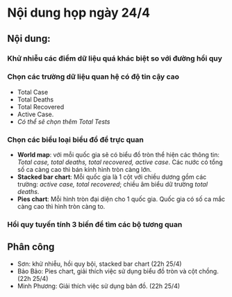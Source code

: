 # Nội dung họp ngày 24/4

## Nội dung:

### Khử nhiễu các điểm dữ liệu quá khác biệt so với đường hồi quy

### Chọn các trường dữ liệu quan hệ có độ tin cậy cao

- Total Case
- Total Deaths
- Total Recovered
- Active Case.
- _Có thể sẽ chọn thêm Total Tests_

### Chọn các biểu loại biểu đồ để trực quan

- **World map**: với mỗi quốc gia sẽ có biểu đồ tròn thể hiện các thông tin: _Total case, total deaths, total recovered, active case_. Các nước có tổng số ca càng cao thì bán kính hình tròn càng lớn.
- **Stacked bar chart**: Mỗi quốc gia là 1 cột với chiều dương gồm các trường: _active case, total recovered_; chiều âm biểu dữ trường _total deaths_.
- **Pies chart**: Mỗi hình tròn đại diện cho 1 quốc gia. Quốc gia có số ca mắc càng cao thì hình tròn càng to.

### Hồi quy tuyến tính 3 biến để tìm các bộ tương quan

## Phân công

- Sơn: khử nhiễu, hồi quy bội, stacked bar chart (22h 25/4)
- Bảo Bảo: Pies chart, giải thích việc sử dụng biểu đồ tròn và cột chồng. (22h 25/4)
- Minh Phương: Giải thích việc sử dụng bản đồ. (22h 25/4)
